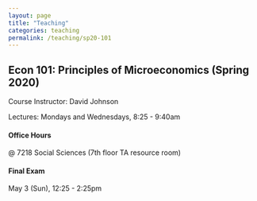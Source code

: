 ```yaml
---
layout: page
title: "Teaching"
categories: teaching
permalink: /teaching/sp20-101
---
```


## Econ 101: Principles of Microeconomics (Spring 2020)

Course Instructor: David Johnson

Lectures: Mondays and Wednesdays, 8:25 - 9:40am

#### Office Hours

@ 7218 Social Sciences (7th floor TA resource room)

#### Final Exam
May 3 (Sun), 12:25 - 2:25pm